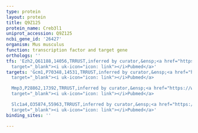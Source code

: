 ```yaml
---
type: protein
layout: protein
title: Q9Z125
protein_name: Creb3l1
uniprot_accession: Q9Z125
ncbi_gene_id: '26427'
organism: Mus musculus
function: transcription factor and target gene
orthologs: ''
tfs: 'Ezh2,Q61188,14056,TRRUST,inferred by curator,&ensp;<a href="https://www.ncbi.nlm.nih.gov/pubmed/?term=25359725%5Buid%5D+OR+29087512%5Buid%5D"
  target="_blank"><i uk-icon="icon: link"></i>Pubmed</a>'
targets: 'Gcm1,P70348,14531,TRRUST,inferred by curator,&ensp;<a href="https://www.ncbi.nlm.nih.gov/pubmed/?term=22828627%5Buid%5D+OR+29087512%5Buid%5D"
  target="_blank"><i uk-icon="icon: link"></i>Pubmed</a>

  Mmp3,P28862,17392,TRRUST,inferred by curator,&ensp;<a href="https://www.ncbi.nlm.nih.gov/pubmed/?term=25359725%5Buid%5D+OR+29087512%5Buid%5D"
  target="_blank"><i uk-icon="icon: link"></i>Pubmed</a>

  Slc1a4,O35874,55963,TRRUST,inferred by curator,&ensp;<a href="https://www.ncbi.nlm.nih.gov/pubmed/?term=17617614%5Buid%5D+OR+29087512%5Buid%5D"
  target="_blank"><i uk-icon="icon: link"></i>Pubmed</a>'
binding_sites: ''

---
```

